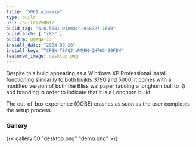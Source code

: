 ```yaml
---
title: "5001.winmain"
type: build
url: /builds/5001/
build_tag: "6.0.5001.winmain.040927-1610"
build_arch: [ "x86" ]
build_m: Omega-13
install_date: "2004-09-28"
install_key: "TCP8W-T8PQJ-WWRRH-QH76C-99FBW"
featured_image: desktop.png
---
```


Despite this build appearing as a Windows XP Professional install functioning similarily to both builds [3790](/builds/3790) and [5000](/builds/5000), it comes with a modified version of both the Bliss wallpaper (adding a longhorn bull to it) and branding in order to indicate that it is a Longhorn build.

The out-of-box experience (OOBE) crashes as soon as the user completes the setup process.

### Gallery

{{< gallery 50 "desktop.png" "demo.png" >}}